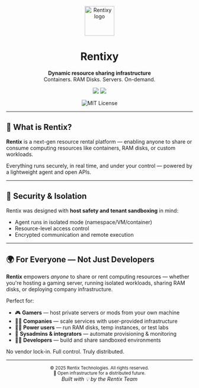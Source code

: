 ﻿<div align="center">
    <img src="https://github.com/rentixs/.github/rentix-dark-logo.svg" height="80" alt="Rentixy logo" />
    <h1>Rentixy</h1>
    <p><strong>Dynamic resource sharing infrastructure</strong><br/>Containers. RAM Disks. Servers. On-demand.</p>

<p align="center">
    <a href="https://discord.gg/v7J6g9BN"><img src="https://img.shields.io/badge/visit-Discord-black?style=for-the-badge&logo=vercel" /></a>
    <a href="#"><img src="https://img.shields.io/badge/docs-noavailable-red?style=for-the-badge&logo=readthedocs" /></a>
</p>
<p align="center">
  <img src="https://img.shields.io/badge/license-MIT-green?style=flat-square" alt="MIT License"/>
</p>
</div>

---

## 🚀 What is Rentix?

**Rentix** is a next-gen resource rental platform — enabling anyone to share or consume computing resources like containers, RAM disks, or custom workloads.

Everything runs securely, in real time, and under your control — powered by a lightweight agent and open APIs.

---

## 🔐 Security & Isolation

Rentix was designed with **host safety and tenant sandboxing** in mind:

- Agent runs in isolated mode (namespace/VM/container)
- Resource-level access control
- Encrypted communication and remote execution
---

## 🌍 For Everyone — Not Just Developers

**Rentix** empowers *anyone* to share or rent computing resources — whether you're hosting a gaming server, running isolated workloads, sharing RAM disks, or deploying company infrastructure.

Perfect for:

- 🎮 **Gamers** — host private servers or mods from your own machine
- 🧑‍💼 **Companies** — scale services with user-provided infrastructure
- 🧑‍🔬 **Power users** — run RAM disks, temp instances, or test labs
- 🧰 **Sysadmins & integrators** — automate provisioning & monitoring
- 🧑‍💻 **Developers** — build and share sandboxed environments

No vendor lock-in. Full control. Truly distributed.

---

<p align="center">
  <sub>© 2025 Rentix Technologies. All rights reserved.</sub><br/>
  <sup>🚀 Open infrastructure for a distributed future.</sup><br/>
  <em>Built with 💡 by the Rentix Team</em>
</p>
